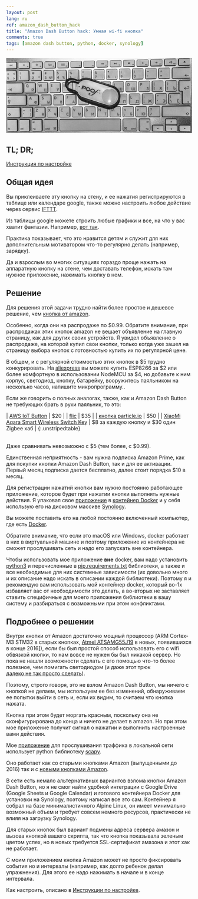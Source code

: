 ```yaml
---
layout: post
lang: ru
ref: amazon_dash_button_hack
title: "Amazon Dash Button hack: Умная wi-fi кнопка"
comments: true
tags: [amazon dash button, python, docker, synology]
---
```


![](/images/amazon_dash.png)

## TL; DR;
[Инструкция по настройке](http://masterandrey.com/posts/ru/amazon_dash_button_hack_install/)

## Общая идея

Вы приклеиваете эту кнопку на стену, и ее нажатия регистрируются в таблице или календаре google,
также можно настроить любое действие через сервис [IFTTT](https://ifttt.com).

Из таблицы google можете строить любые графики и все, на что у вас хватит фантазии. Например,
[вот так](http://masterandrey.com/posts/ru/iot_calendar_synology/).

Практика показывает, что это нравится детям и служит для них дополнительным мотиватором 
что-то регулярно делать (например, зарядку).

Да и взрослым во многих ситуациях гораздо проще нажать на аппаратную кнопку на стене,
чем доставать телефон, искать там нужное приложение, нажимать кнопку в нем.

## Решение 

Для решения этой задачи трудно найти более простое и дешевое решение, чем 
[кнопка от amazon](https://www.amazon.com/b/?ie=UTF8&node=10667898011).

Особенно, когда они на распродаже по $0.99. Обратите внимание, при распродажах этих кнопок amazon
не вешает объявление на главную страницу, как для других своих устройств. 
Я увидел объявление о распродаже, на которой купил свои кнопки, только когда уже зашел на 
страницу выбора кнопок с готовностью купить их по регулярной цене.

В общем, и с регулярной стоимостью этих кнопок в $5 трудно конкурировать.
На [aliexpress](https://www.aliexpress.com) вы можете купить ESP8266 за $2 или более комфортную
в использовании NodeMCU за $4, но добавьте к ним корпус, светодиод, кнопку, батарейку, вооружитесь
паяльником на несколько часов, напишите микропрограмму..

Если же говорить о полных аналогах, также, как и Amazon Dash Button 
не требующих брать в руки паяльник, то это:

| [AWS IoT Button](https://aws.amazon.com/iotbutton/) | $20 |
| [flic](https://flic.io/store/) | $35 |
| [кнопка particle.io](https://store.particle.io/#internet-button) | $50 |
| [XiaoMi Aqara Smart Wireless Switch Key](https://www.aliexpress.com/wholesale?catId=0&initiative_id=SB_20180105060003&SearchText=XiaoMi+Aqara+Smart+Wireless+Switch+Key) | $8 за каждую кнопку и $30 один Zigbee хаб |
{:.unstripedtable}

<br>
Даже сравнивать невозможно с $5 (тем более, с $0.99).

Единственная неприятность - вам нужна подписка Amazon Prime, как для покупки кнопки Amazon Dash Button, 
так и для ее активации. Первый месяц подписка дается бесплатно, далее стоит порядка $10 в месяц.

Для регистрации нажатий кнопки вам нужно постоянно работающее приложение, которое 
будет при нажатии кнопки выполнять нужные действия. Я упаковал свое [приложение](https://github.com/masterandrey/docker-amazon-dash-button-hack/) в 
[контейнер Docker](https://hub.docker.com/r/masterandrey/docker-amazon-dash-button-hack/) 
и у себя использую его на дисковом массиве [Synology](https://www.synology.com). 

Вы можете поставить его на любой постоянно включенный компьютер, где есть 
[Docker](https://www.docker.com).

Обратите внимание, что если это macOS или Windows, docker работает в них в виртуальной машине и поэтому
приложение из контейнера не сможет прослушивать сеть и надо его запускать вне контейнера.

Чтобы использовать мое приложение **вне** docker, вам надо установить [python3](https://www.python.org/downloads/) 
и перечисленные в 
[pip.requirements.txt](https://github.com/masterandrey/docker-amazon-dash-button-hack/blob/master/pip.requirements.txt)
библиотеки, а также и все необходимые для них системные зависимости (их довольно много и их описание
надо искать в описании каждой библиотеки).
Поэтому я и рекомендую вам использовать мой контейнер docker, который во-1х избавляет вас от необходимости это
делать, а во-вторых не заставляет ставить специфичные для моего приложения библиотеки в вашу систему
и разбираться с возможными при этом конфликтами.

## Подробнее о решении

Внутри кнопки от Amazon достаточно мощный процессор (ARM Cortex-M3 STM32 в старых кнопках,
[Atmel ATSAMG55J19](http://www.atmel.com/images/atmel-11289-32-bit-cortex-m4-microcontroller-sam-g55_summary-datasheet.pdf) 
в новых, появившихся в конце 2016]), если бы был простой способ 
использовать его с wifi обвязкой кнопки, то нам вовсе не нужен бы был никакой сервер. Но пока не нашли 
возможности сделать с его помощью что-то более полезное, чем помигать светодиодом
(и даже этот трюк  
[далеко не так просто сделать](http://key-basher.blogspot.ru/2016/09/amazon-dash-button-version-2.html)).

Поэтому, строго говоря, это не взлом Amazon Dash Button, мы ничего с кнопкой не делаем, 
мы используем ее без изменений, обнаруживаем ее попытки
выйти в сеть и, если их видим, то считаем что кнопка нажата.

Кнопка при этом будет моргать красным, поскольку она не сконфигурирована до конца и ничего не делает в amazon.
Но при этом мое приложение получит сигнал о нажатии и выполнить настроенные вами действия.

Мое [приложение](https://github.com/masterandrey/docker-amazon-dash-button-hack) для прослушивания траффика 
в локальной сети использует python библиотеку [scapy](https://github.com/phaethon/scapy).

Оно работает как со старыми кнопками Amazon (выпущенными до 2016) так и с
[новыми кнопками Amazon](https://mpetroff.net/2016/07/new-amazon-dash-button-teardown-jk29lp/).

В сети есть немало альтернативных вариантов взлома кнопки Amazon Dash Button, но я не смог найти удобной 
интеграции с Google Drive (Google Sheets и Google Calendar) и 
готового контейнера Docker для установки на Synology, поэтому написал все это сам.
Контейнер я собрал на базе минималистичного Alpine Linux, он имеет минимально возможный объем
и требует совсем немного ресурсов, практически не влияя на загрузку Synology.

Для старых кнопок был вариант подмены адреса сервера амазон и вызова кнопкой вашего скрипта,
так что кнопка показывала зеленым цветом успех,
но в новых требуется SSL-сертификат амазона и этот хак не работает.

С моим приложением кнопка Amazon может не просто фиксировать события но и интервалы (например, как долго 
ребенок делал упражнения).
Для этого ее надо нажимать в начале и в конце интервала.

Как настроить, описано в [Инструкции по настройке](http://masterandrey.com/posts/ru/amazon_dash_button_hack_install/).
